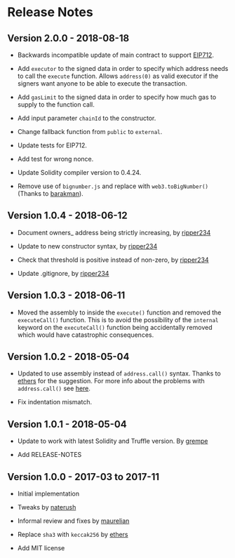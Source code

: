 # Release Notes #

## Version 2.0.0 - 2018-08-18 ##

* Backwards incompatible update of main contract to support [EIP712](https://github.com/ethereum/EIPs/blob/master/EIPS/eip-712.md).

* Add `executor` to the signed data in order to specify which address needs to call the `execute` function. Allows `address(0)` as valid executor if the signers want anyone to be able to execute the transaction.

* Add `gasLimit` to the signed data in order to specify how much gas to supply to the function call.

* Add input parameter `chainId` to the constructor.

* Change fallback function from `public` to `external`.

* Update tests for EIP712.

* Add test for wrong nonce.

* Update Solidity compiler version to 0.4.24.

* Remove use of `bignumber.js` and replace with `web3.toBigNumber()` (Thanks to [barakman](https://github.com/barakman)).

## Version 1.0.4 - 2018-06-12 ##

* Document owners_ address being strictly increasing, by [ripper234](https://github.com/ripper234)

* Update to new constructor syntax, by [ripper234](https://github.com/ripper234)

* Check that threshold is positive instead of non-zero, by [ripper234](https://github.com/ripper234)

* Update .gitignore, by [ripper234](https://github.com/ripper234)

## Version 1.0.3 - 2018-06-11 ##

* Moved the assembly to inside the `execute()` function and removed the `executeCall()` function. This is to avoid the possibility of the `internal` keyword on the `executeCall()` function being accidentally removed which would have catastrophic consequences.

## Version 1.0.2 - 2018-05-04 ##

* Updated to use assembly instead of `address.call()` syntax. Thanks to [ethers](https://github.com/ethers) for the suggestion. For more info about the problems with `address.call()` see [here](https://github.com/ethereum/solidity/issues/2884).

* Fix indentation mismatch.

## Version 1.0.1 - 2018-05-04 ##

* Update to work with latest Solidity and Truffle version. By [grempe](https://github.com/grempe)

* Add RELEASE-NOTES

## Version 1.0.0 - 2017-03 to 2017-11 ##

* Initial implementation

* Tweaks by [naterush](https://github.com/naterush)

* Informal review and fixes by [maurelian](https://github.com/maurelian)

* Replace `sha3` with `keccak256` by [ethers](https://github.com/ethers)

* Add MIT license
